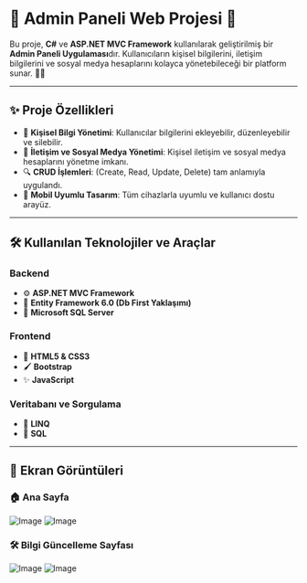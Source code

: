 # **🌟 Admin Paneli Web Projesi 🌟**  

Bu proje, **C#** ve **ASP.NET MVC Framework** kullanılarak geliştirilmiş bir **Admin Paneli Uygulaması**dır. Kullanıcıların kişisel bilgilerini, iletişim bilgilerini ve sosyal medya hesaplarını kolayca yönetebileceği bir platform sunar. 🏃‍♂️  

---

## **✨ Proje Özellikleri**  
- 📝 **Kişisel Bilgi Yönetimi**: Kullanıcılar bilgilerini ekleyebilir, düzenleyebilir ve silebilir.  
- 📩 **İletişim ve Sosyal Medya Yönetimi**: Kişisel iletişim ve sosyal medya hesaplarını yönetme imkanı.  
- 🔍 **CRUD İşlemleri**: (Create, Read, Update, Delete) tam anlamıyla uygulandı.  
- 📱 **Mobil Uyumlu Tasarım**: Tüm cihazlarla uyumlu ve kullanıcı dostu arayüz.  

---

## **🛠️ Kullanılan Teknolojiler ve Araçlar**  

### **Backend**  
- ⚙️ **ASP.NET MVC Framework**  
- 📄 **Entity Framework 6.0 (Db First Yaklaşımı)**  
- 📓 **Microsoft SQL Server**  

### **Frontend**  
- 🌈 **HTML5 & CSS3**  
- 🖌️ **Bootstrap**  
- ✨ **JavaScript**  

### **Veritabanı ve Sorgulama**  
- 🔗 **LINQ**  
- 💾 **SQL**  

---

## **📸 Ekran Görüntüleri**  

### 🏠 **Ana Sayfa**  
![Image](https://github.com/user-attachments/assets/2daee386-9d64-4874-a13f-95f06bb608c5)
![Image](https://github.com/user-attachments/assets/40ecb459-d4b5-46e8-8dd4-1f8999ae6cb4)

### 🛠️ **Bilgi Güncelleme Sayfası**  
![Image](https://github.com/user-attachments/assets/608f62b4-cd03-481b-9e62-2e2d5ed6e8bb)
![Image](https://github.com/user-attachments/assets/585a0f53-84bb-4680-afca-7497e845c157)
